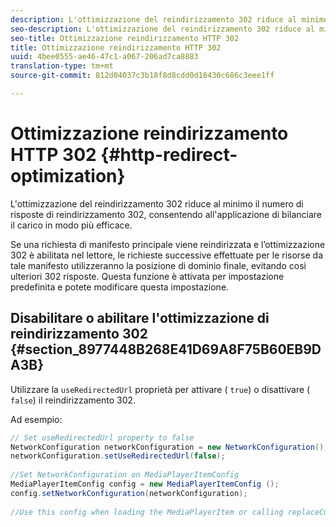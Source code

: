 ```yaml
---
description: L'ottimizzazione del reindirizzamento 302 riduce al minimo il numero di risposte di reindirizzamento 302, consentendo all'applicazione di bilanciare il carico in modo più efficace.
seo-description: L'ottimizzazione del reindirizzamento 302 riduce al minimo il numero di risposte di reindirizzamento 302, consentendo all'applicazione di bilanciare il carico in modo più efficace.
seo-title: Ottimizzazione reindirizzamento HTTP 302
title: Ottimizzazione reindirizzamento HTTP 302
uuid: 4bee0555-ae46-47c1-a067-206ad7ca8883
translation-type: tm+mt
source-git-commit: 812d04037c3b18f8d8cdd0d18430c686c3eee1ff

---
```



# Ottimizzazione reindirizzamento HTTP 302 {#http-redirect-optimization}

L&#39;ottimizzazione del reindirizzamento 302 riduce al minimo il numero di risposte di reindirizzamento 302, consentendo all&#39;applicazione di bilanciare il carico in modo più efficace.

Se una richiesta di manifesto principale viene reindirizzata e l’ottimizzazione 302 è abilitata nel lettore, le richieste successive effettuate per le risorse da tale manifesto utilizzeranno la posizione di dominio finale, evitando così ulteriori 302 risposte. Questa funzione è attivata per impostazione predefinita e potete modificare questa impostazione.

## Disabilitare o abilitare l&#39;ottimizzazione di reindirizzamento 302 {#section_8977448B268E41D69A8F75B60EB9DA3B}

Utilizzare la `useRedirectedUrl` proprietà per attivare ( `true`) o disattivare ( `false`) il reindirizzamento 302.

<!--<a id="example_888749F70C8A43279D06A29BD68E7E4D"></a>-->

Ad esempio:

```java
// Set useRedirectedUrl property to false 
NetworkConfiguration networkConfiguration = new NetworkConfiguration(); 
networkConfiguration.setUseRedirectedUrl(false); 
 
//Set NetworkConfiguration on MediaPlayerItemConfig 
MediaPlayerItemConfig config = new MediaPlayerItemConfig (); 
config.setNetworkConfiguration(networkConfiguration); 
 
//Use this config when loading the MediaPlayerItem or calling replaceCurrentResource
```

